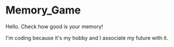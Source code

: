 # Memory_Game
Hello. Check how good is your memory! 

I'm coding because it's my hobby and I associate my future with it.

